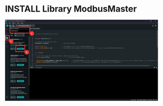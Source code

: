 # INSTALL Library ModbusMaster

![INSTALL Library ModbusMaster](https://github.com/summation2009/Modbus-sensor/blob/main/EX_PMTHCO2-OD/INSTALL%20Library.jpg?raw=true "Screen shot")

